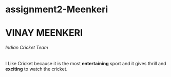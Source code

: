 # assignment2-Meenkeri
# VINAY MEENKERI
###### Indian Cricket Team
I Like Cricket because it is the most **entertaining** sport and it gives thrill and **exciting** to watch the cricket.
